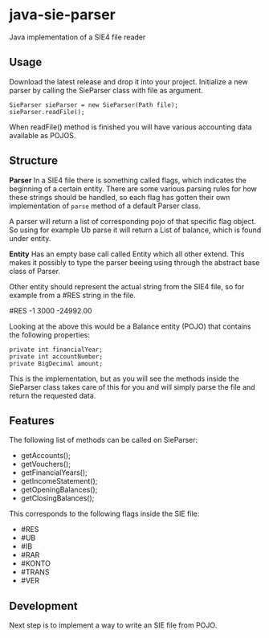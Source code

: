 # java-sie-parser
Java implementation of a SIE4 file reader
## Usage
Download the latest release and drop it into your project.
Initialize a new parser by calling the SieParser class with file as argument.

    SieParser sieParser = new SieParser(Path file);
    sieParser.readFile();

When readFile() method is finished you will have various accounting data available as POJOS.

## Structure

**Parser**
In a SIE4 file there is something called flags, which indicates the beginning of a certain entity. There are some various parsing rules for how these strings should be handled, so each flag has gotten their own implementation of `parse` method of a default Parser class.

A parser will return a list of corresponding pojo of that specific flag object. So using for example Ub parse it will return a List of balance, which is found under entity.

**Entity**
Has an empty base call called Entity which all other extend. This makes it possibly to type the parser beeing using through the abstract base class of Parser.

Other entity should represent the actual string from the SIE4 file, so for example from a #RES string in the file.

#RES -1 3000 -24992.00

Looking at the above this would be a Balance entity (POJO) that contains the following properties:

    private int financialYear;  
    private int accountNumber;  
    private BigDecimal amount;

This is the implementation, but as you will see the methods inside the SieParser class takes care of this for you and will simply parse the file and return the requested data.

## Features

The following list of methods can be called on SieParser:

- getAccounts();
- getVouchers();
- getFinancialYears();
- getIncomeStatement();
- getOpeningBalances();
- getClosingBalances();

This corresponds to the following flags inside the SIE file:

- #RES
- #UB
- #IB
- #RAR
- #KONTO
- #TRANS
- #VER

## Development

Next step is to implement a way to write an SIE file from POJO.
